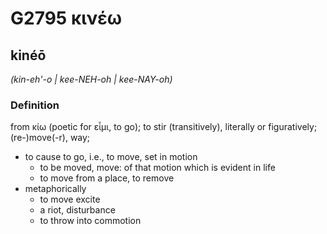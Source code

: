 # G2795 κινέω

## kinéō

_(kin-eh'-o | kee-NEH-oh | kee-NAY-oh)_

### Definition

from κίω (poetic for εἶμι, to go); to stir (transitively), literally or figuratively; (re-)move(-r), way; 

- to cause to go, i.e., to move, set in motion
  - to be moved, move: of that motion which is evident in life
  - to move from a place, to remove
- metaphorically
  - to move excite
  - a riot, disturbance
  - to throw into commotion
